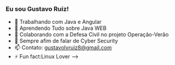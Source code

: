 ### Eu sou Gustavo Ruiz!


- 🔭 Trabalhando com Java e Angular
- 🌱  Aprendendo Tudo sobre Java WEB
- 👯 Colaborando com a Defesa Civil no projeto Operação-Verão
- 💬 Sempre afim de falar de Cyber Security
- 📫 Contato: gustavolvruiz8@gmail.com
- ⚡ Fun fact:Linux Lover
-->
